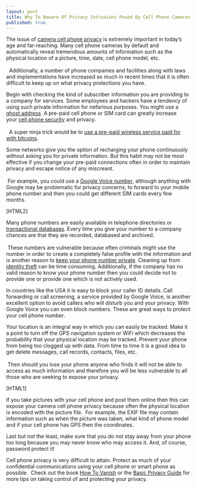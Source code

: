 ```yaml
---
layout: post
title: Why To Beware Of Privacy Intrusions Posed By Cell Phone Cameras
published: true
---
```

<p>The issue of <a title="camera cell phone privacy" href="http://www.howtovanish.com/2012/06/camera-cell-phone-privacy">camera cell phone privacy</a> is extremely important in today’s age and far-reaching. Many cell phone cameras by default and automatically reveal tremendous amounts of information such as the physical location of a picture, time, date, cell phone model, etc.<br/><br/>  Additionally, a number of phone companies and facilities along with laws and implementations have increased so much in recent times that it is often difficult to keep up on what privacy protections you have.</p>
<p>Begin with checking the kind of subscriber information you are providing to a company for services. Some employees and hackers have a tendency of using such private information for nefarious purposes. You might use a <a title="ghost address" href="http://www.runtogold.com/get-a-ghost-address/" target="_blank">ghost address</a>. A pre-paid cell phone or SIM card can greatly increase your <a title="cell phone security" href="http://www.howtovanish.com/2011/06/cell-phone-security/">cell phone security</a> and privacy.<br/><br/>  A super ninja trick would be to <a title="prepaid wireless bitcoins" href="http://www.bitmit.net/en/user/TangibleCrypto" target="_blank">use a pre-paid wireless service paid for with bitcoins</a>.</p>
<p>Some networks give you the option of recharging your phone continuously without asking you for private information. But this habit may not be most effective if you change your pre-paid connections often in order to maintain privacy and escape notice of any miscreant. <br/><br/> For example, you could use a <a title="google voice number" href="http://www.google.com/voice" target="_blank">Google Voice number</a>, although anything with Google may be problematic for privacy concerns, to forward to your mobile phone number and then you could get different SIM cards every few months.</p>
<p>[HTML2]</p>
<p>Many phone numbers are easily available in telephone directories or <a title="transactional databases" href="http://www.howtovanish.com/2009/11/transactional-databases-what-me-worry/" target="_blank">transactional databases</a>. Every time you give your number to a company chances are that they are recorded, databased and archived. <br/><br/> These numbers are vulnerable because often criminals might use the number in order to create a completely false profile with the information and is another reason to <a title="keep phone number private" href="http://www.howtovanish.com/2011/03/block-caller-id-prevent-reverse-phone-lookup-and-keep-your-phone-number-private/">keep your phone number private</a>. Cleaning up from <a title="identity theft" href="http://www.howtovanish.com/2012/04/how-to-protect-internet-privacy/" target="_blank">identity theft</a> can be time consuming. Additionally, if the company has no valid reason to know your phone number then you could decide not to provide one or provide one which is not actively used.</p>
<p>In countries like the USA it is easy to block your caller ID details. Call forwarding or call screening, a service provided by Google Voice, is another excellent option to avoid callers who will disturb you and your privacy. With Google Voice you can even block numbers. These are great ways to protect your cell phone number.</p>
<p>Your location is an integral way in which you can easily be tracked. Make it a point to turn off the GPS navigation system or WiFi which decreases the probability that your physical location may be tracked. Prevent your phone from being too clogged up with data. From time to time it is a good idea to get delete messages, call records, contacts, files, etc. <br/><br/> Then should you lose your phone anyone who finds it will not be able to access as much information and therefore you will be less vulnerable to all those who are seeking to expose your privacy.</p>
<p>[HTML1]</p>
<p>If you take pictures with your cell phone and post them online then this can expose your camera cell phone privacy because often the physical location is encoded with the picture file.  For example, the EXIF file may contain information such as when the picture was taken, what kind of phone model and if your cell phone has GPS then the coordinates.</p>
<p>Last but not the least, make sure that you do not stay away from your phone too long because you may never know who may access it. And, of course, password protect it!</p>
<p>Cell phone privacy is very difficult to attain. Protect as much of your confidential communications using your cell phone or smart phone as possible.  Check out the book <a href="http://www.howtovanish.com/htvbookaddtocart">How To Vanish</a> or the <a title="Free Privacy Guide" href="https://www.coindl.com/page/author/61" target="_blank">Basic Privacy Guide</a> for more tips on taking control of and protecting your privacy.</p>
